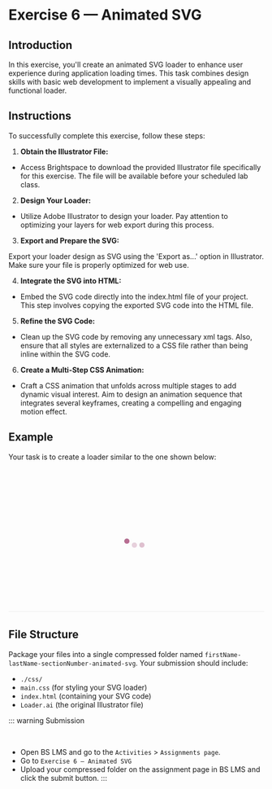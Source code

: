 # Exercise 6 — Animated SVG

## Introduction

In this exercise, you'll create an animated SVG loader to enhance user experience during application loading times. This task combines design skills with basic web development to implement a visually appealing and functional loader.

## Instructions

To successfully complete this exercise, follow these steps:

1. **Obtain the Illustrator File:**

- Access Brightspace to download the provided Illustrator file specifically for this exercise. The file will be available before your scheduled lab class.

2. **Design Your Loader:**

- Utilize Adobe Illustrator to design your loader. Pay attention to optimizing your layers for web export during this process.

3. **Export and Prepare the SVG:**

Export your loader design as SVG using the 'Export as...' option in Illustrator. Make sure your file is properly optimized for web use.

4. **Integrate the SVG into HTML:**

- Embed the SVG code directly into the index.html file of your project. This step involves copying the exported SVG code into the HTML file.

5. **Refine the SVG Code:**

- Clean up the SVG code by removing any unnecessary xml tags. Also, ensure that all styles are externalized to a CSS file rather than being inline within the SVG code.

6. **Create a Multi-Step CSS Animation:**

- Craft a CSS animation that unfolds across multiple stages to add dynamic visual interest. Aim to design an animation sequence that integrates several keyframes, creating a compelling and engaging motion effect.

## Example

Your task is to create a loader similar to the one shown below:

![Loader example](./assets/svg-example.gif)

## File Structure

Package your files into a single compressed folder named `firstName-lastName-sectionNumber-animated-svg`. Your submission should include:

- `./css/`
- `main.css` (for styling your SVG loader)
- `index.html` (containing your SVG code)
- `Loader.ai` (the original Illustrator file)

::: warning Submission

<br>

<Badge type="error" text="Refer to Brightspace for your section's due date." />

- Open BS LMS and go to the `Activities` > `Assignments page`.
- Go to `Exercise 6 — Animated SVG`
- Upload your compressed folder on the assignment page in BS LMS and click the submit button.
  :::
